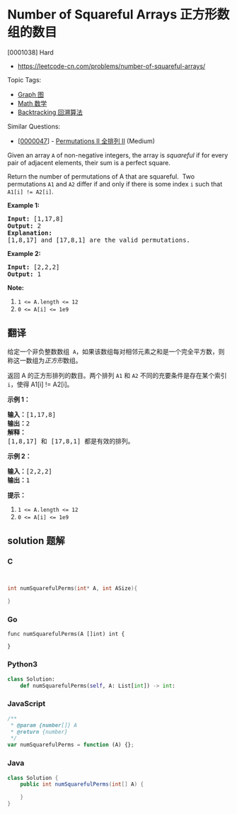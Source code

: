 # Number of Squareful Arrays 正方形数组的数目

[0001038] Hard

- https://leetcode-cn.com/problems/number-of-squareful-arrays/

Topic Tags:

- [Graph 图](https://leetcode-cn.com/tag/graph/)
- [Math 数学](https://leetcode-cn.com/tag/math/)
- [Backtracking 回溯算法](https://leetcode-cn.com/tag/backtracking/)

Similar Questions:

- [[0000047](https://leetcode-cn.com/problems/permutations-ii/)] - [Permutations II 全排列 II](./0000047.permutations-ii.md) (Medium)

Given an array `A` of non-negative integers, the array is _squareful_ if for every pair of adjacent elements, their sum is a perfect square.

Return the number of permutations of A that are squareful.  Two permutations `A1` and `A2` differ if and only if there is some index `i` such that `A1[i] != A2[i]`.

**Example 1:**

<pre><strong>Input: </strong><span id="example-input-1-1">[1,17,8]</span>
<strong>Output: </strong><span id="example-output-1">2</span>
<strong>Explanation: </strong>
[1,8,17] and [17,8,1] are the valid permutations.
</pre>

**Example 2:**

<pre><strong>Input: </strong><span id="example-input-2-1">[2,2,2]</span>
<strong>Output: </strong><span id="example-output-2">1</span>
</pre>

**Note:**

1.  `1 <= A.length <= 12`
2.  `0 <= A[i] <= 1e9`

## 翻译

给定一个非负整数数组  `A`，如果该数组每对相邻元素之和是一个完全平方数，则称这一数组为*正方形*数组。

返回 A 的正方形排列的数目。两个排列 `A1` 和 `A2` 不同的充要条件是存在某个索引 `i`，使得 A1\[i\] != A2\[i\]。

**示例 1：**

<pre><strong>输入：</strong>[1,17,8]
<strong>输出：</strong>2
<strong>解释：</strong>
[1,8,17] 和 [17,8,1] 都是有效的排列。
</pre>

**示例 2：**

<pre><strong>输入：</strong>[2,2,2]
<strong>输出：</strong>1
</pre>

**提示：**

1.  `1 <= A.length <= 12`
2.  `0 <= A[i] <= 1e9`

## solution 题解

### C

```c


int numSquarefulPerms(int* A, int ASize){

}


```

### Go

```golang
func numSquarefulPerms(A []int) int {

}
```

### Python3

```python
class Solution:
    def numSquarefulPerms(self, A: List[int]) -> int:

```

### JavaScript

```javascript
/**
 * @param {number[]} A
 * @return {number}
 */
var numSquarefulPerms = function (A) {};
```

### Java

```java
class Solution {
    public int numSquarefulPerms(int[] A) {

    }
}
```
